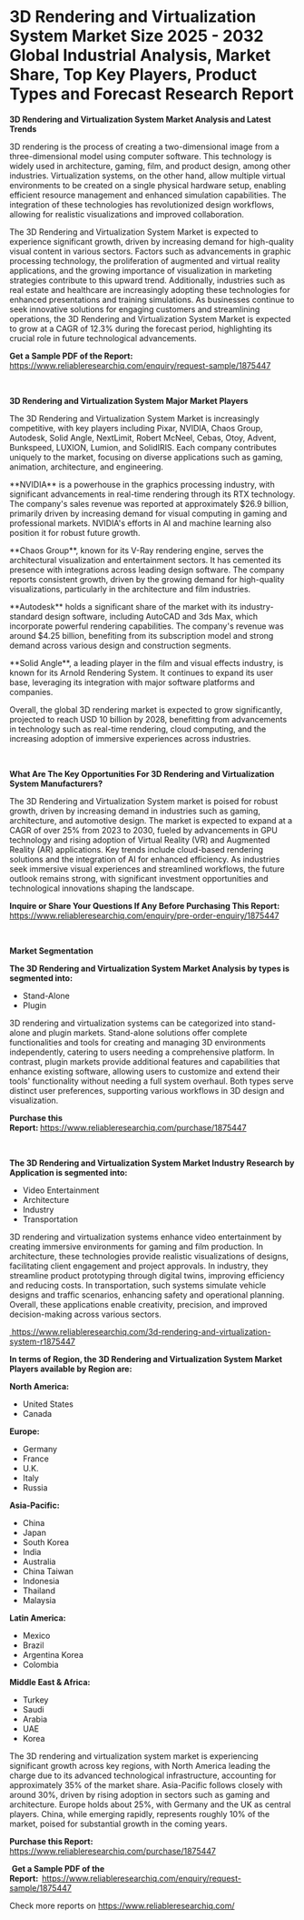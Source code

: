 <p><h1>3D Rendering and Virtualization System Market Size 2025 - 2032 Global Industrial Analysis, Market Share, Top Key Players, Product Types and Forecast Research Report</h1></p><p><strong>3D Rendering and Virtualization System Market Analysis and Latest Trends</strong></p>
<p><p>3D rendering is the process of creating a two-dimensional image from a three-dimensional model using computer software. This technology is widely used in architecture, gaming, film, and product design, among other industries. Virtualization systems, on the other hand, allow multiple virtual environments to be created on a single physical hardware setup, enabling efficient resource management and enhanced simulation capabilities. The integration of these technologies has revolutionized design workflows, allowing for realistic visualizations and improved collaboration.</p><p>The 3D Rendering and Virtualization System Market is expected to experience significant growth, driven by increasing demand for high-quality visual content in various sectors. Factors such as advancements in graphic processing technology, the proliferation of augmented and virtual reality applications, and the growing importance of visualization in marketing strategies contribute to this upward trend. Additionally, industries such as real estate and healthcare are increasingly adopting these technologies for enhanced presentations and training simulations. As businesses continue to seek innovative solutions for engaging customers and streamlining operations, the 3D Rendering and Virtualization System Market is expected to grow at a CAGR of 12.3% during the forecast period, highlighting its crucial role in future technological advancements.</p></p>
<p><strong>Get a Sample PDF of the Report:&nbsp;</strong> <a href="https://www.reliableresearchiq.com/enquiry/request-sample/1875447?utm_campaign=3296&utm_medium=2&utm_source=Github&utm_content=ia&utm_term=28032025&utm_id=3d-rendering-and-virtualization-system">https://www.reliableresearchiq.com/enquiry/request-sample/1875447</a></p>
<p>&nbsp;</p>
<p><strong>3D Rendering and Virtualization System Major Market Players</strong></p>
<p><p>The 3D Rendering and Virtualization System Market is increasingly competitive, with key players including Pixar, NVIDIA, Chaos Group, Autodesk, Solid Angle, NextLimit, Robert McNeel, Cebas, Otoy, Advent, Bunkspeed, LUXION, Lumion, and SolidIRIS. Each company contributes uniquely to the market, focusing on diverse applications such as gaming, animation, architecture, and engineering.</p><p>**NVIDIA** is a powerhouse in the graphics processing industry, with significant advancements in real-time rendering through its RTX technology. The company's sales revenue was reported at approximately $26.9 billion, primarily driven by increasing demand for visual computing in gaming and professional markets. NVIDIA's efforts in AI and machine learning also position it for robust future growth.</p><p>**Chaos Group**, known for its V-Ray rendering engine, serves the architectural visualization and entertainment sectors. It has cemented its presence with integrations across leading design software. The company reports consistent growth, driven by the growing demand for high-quality visualizations, particularly in the architecture and film industries.</p><p>**Autodesk** holds a significant share of the market with its industry-standard design software, including AutoCAD and 3ds Max, which incorporate powerful rendering capabilities. The company's revenue was around $4.25 billion, benefiting from its subscription model and strong demand across various design and construction segments.</p><p>**Solid Angle**, a leading player in the film and visual effects industry, is known for its Arnold Rendering System. It continues to expand its user base, leveraging its integration with major software platforms and companies.</p><p>Overall, the global 3D rendering market is expected to grow significantly, projected to reach USD 10 billion by 2028, benefitting from advancements in technology such as real-time rendering, cloud computing, and the increasing adoption of immersive experiences across industries.</p></p>
<p>&nbsp;</p>
<p><strong>What Are The Key Opportunities For 3D Rendering and Virtualization System Manufacturers?</strong></p>
<p><p>The 3D Rendering and Virtualization System market is poised for robust growth, driven by increasing demand in industries such as gaming, architecture, and automotive design. The market is expected to expand at a CAGR of over 25% from 2023 to 2030, fueled by advancements in GPU technology and rising adoption of Virtual Reality (VR) and Augmented Reality (AR) applications. Key trends include cloud-based rendering solutions and the integration of AI for enhanced efficiency. As industries seek immersive visual experiences and streamlined workflows, the future outlook remains strong, with significant investment opportunities and technological innovations shaping the landscape.</p></p>
<p><strong>Inquire or Share Your Questions If Any Before Purchasing This Report:</strong> <a href="https://www.reliableresearchiq.com/enquiry/pre-order-enquiry/1875447?utm_campaign=3296&utm_medium=2&utm_source=Github&utm_content=ia&utm_term=28032025&utm_id=3d-rendering-and-virtualization-system">https://www.reliableresearchiq.com/enquiry/pre-order-enquiry/1875447</a></p>
<p>&nbsp;</p>
<p><strong>Market Segmentation</strong></p>
<p><strong>The 3D Rendering and Virtualization System Market Analysis by types is segmented into:</strong></p>
<p><ul><li>Stand-Alone</li><li>Plugin</li></ul></p>
<p><p>3D rendering and virtualization systems can be categorized into stand-alone and plugin markets. Stand-alone solutions offer complete functionalities and tools for creating and managing 3D environments independently, catering to users needing a comprehensive platform. In contrast, plugin markets provide additional features and capabilities that enhance existing software, allowing users to customize and extend their tools' functionality without needing a full system overhaul. Both types serve distinct user preferences, supporting various workflows in 3D design and visualization.</p></p>
<p><strong>Purchase this Report:&nbsp;</strong><a href="https://www.reliableresearchiq.com/purchase/1875447?utm_campaign=3296&utm_medium=2&utm_source=Github&utm_content=ia&utm_term=28032025&utm_id=3d-rendering-and-virtualization-system">https://www.reliableresearchiq.com/purchase/1875447</a></p>
<p>&nbsp;</p>
<p><strong>The 3D Rendering and Virtualization System Market Industry Research by Application is segmented into:</strong></p>
<p><ul><li>Video Entertainment</li><li>Architecture</li><li>Industry</li><li>Transportation</li></ul></p>
<p><p>3D rendering and virtualization systems enhance video entertainment by creating immersive environments for gaming and film production. In architecture, these technologies provide realistic visualizations of designs, facilitating client engagement and project approvals. In industry, they streamline product prototyping through digital twins, improving efficiency and reducing costs. In transportation, such systems simulate vehicle designs and traffic scenarios, enhancing safety and operational planning. Overall, these applications enable creativity, precision, and improved decision-making across various sectors.</p></p>
<p><a href="https://www.reliableresearchiq.com/3d-rendering-and-virtualization-system-r1875447?utm_campaign=3296&utm_medium=2&utm_source=Github&utm_content=ia&utm_term=28032025&utm_id=3d-rendering-and-virtualization-system">&nbsp;https://www.reliableresearchiq.com/3d-rendering-and-virtualization-system-r1875447</a></p>
<p><strong>In terms of Region, the 3D Rendering and Virtualization System Market Players available by Region are:</strong></p>
<p>
    <p> <strong> North America: </strong>
        <ul>
            <li>United States</li>
            <li>Canada</li>
        </ul>
        </p> 
    <p> <strong> Europe: </strong>
        <ul>
            <li>Germany</li>
            <li>France</li>
            <li>U.K.</li>
            <li>Italy</li>
            <li>Russia</li>
        </ul>
        </p> 
    <p> <strong> Asia-Pacific: </strong>
        <ul>
            <li>China</li>
            <li>Japan</li>
            <li>South Korea</li>
            <li>India</li>
            <li>Australia</li>
            <li>China Taiwan</li>
            <li>Indonesia</li>
            <li>Thailand</li>
            <li>Malaysia</li>
        </ul>
        </p> 
    <p> <strong> Latin America: </strong>
        <ul>
            <li>Mexico</li>
            <li>Brazil</li>
            <li>Argentina Korea</li>
            <li>Colombia</li>
        </ul>
        </p> 
    <p> <strong> Middle East & Africa: </strong>
        <ul>
            <li>Turkey</li>
            <li>Saudi</li>
            <li>Arabia</li>
            <li>UAE</li>
            <li>Korea</li>
        </ul>
    </p>
    </p>
<p><p>The 3D rendering and virtualization system market is experiencing significant growth across key regions, with North America leading the charge due to its advanced technological infrastructure, accounting for approximately 35% of the market share. Asia-Pacific follows closely with around 30%, driven by rising adoption in sectors such as gaming and architecture. Europe holds about 25%, with Germany and the UK as central players. China, while emerging rapidly, represents roughly 10% of the market, poised for substantial growth in the coming years.</p></p>
<p><strong>Purchase this Report: </strong><a href="https://www.reliableresearchiq.com/purchase/1875447?utm_campaign=3296&utm_medium=2&utm_source=Github&utm_content=ia&utm_term=28032025&utm_id=3d-rendering-and-virtualization-system">https://www.reliableresearchiq.com/purchase/1875447</a></p>
<p>&nbsp;<strong>Get a Sample PDF of the Report:&nbsp;&nbsp;</strong><a href="https://www.reliableresearchiq.com/enquiry/request-sample/1875447?utm_campaign=3296&utm_medium=2&utm_source=Github&utm_content=ia&utm_term=28032025&utm_id=3d-rendering-and-virtualization-system">https://www.reliableresearchiq.com/enquiry/request-sample/1875447</a></p>
<p><strong></strong></p>
<p>Check more reports on <a href="https://www.reliableresearchiq.com/?utm_campaign=3296&utm_medium=2&utm_source=Github&utm_content=ia&utm_term=28032025&utm_id=3d-rendering-and-virtualization-system">https://www.reliableresearchiq.com/</a></p>